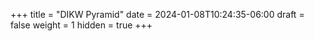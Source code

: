 +++
title = "DIKW Pyramid"
date = 2024-01-08T10:24:35-06:00
draft = false
weight = 1
hidden = true
+++
